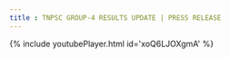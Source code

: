 ```yaml
---
title : TNPSC GROUP-4 RESULTS UPDATE | PRESS RELEASE
---
```






{% include youtubePlayer.html id='xoQ6LJOXgmA' %}
